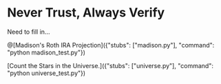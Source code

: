 # Never Trust, Always Verify

Need to fill in...


@[Madison's Roth IRA Projection]({"stubs": ["madison.py"], "command": "python madison_test.py"})


[Count the Stars in the Universe.]({"stubs": ["universe.py"], "command": "python universe_test.py"})
